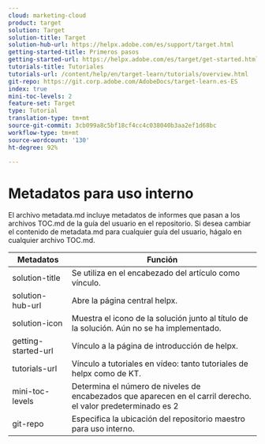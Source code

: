 ```yaml
---
cloud: marketing-cloud
product: target
solution: Target
solution-title: Target
solution-hub-url: https://helpx.adobe.com/es/support/target.html
getting-started-title: Primeros pasos
getting-started-url: https://helpx.adobe.com/es/target/get-started.html
tutorials-title: Tutoriales
tutorials-url: /content/help/en/target-learn/tutorials/overview.html
git-repo: https://git.corp.adobe.com/AdobeDocs/target-learn.es-ES
index: true
mini-toc-levels: 2
feature-set: Target
type: Tutorial
translation-type: tm+mt
source-git-commit: 3cb099a8c5bf18cf4cc4c038040b3aa2ef1d68bc
workflow-type: tm+mt
source-wordcount: '130'
ht-degree: 92%

---
```



# Metadatos para uso interno

El archivo metadata.md incluye metadatos de informes que pasan a los archivos TOC.md de la guía del usuario en el repositorio. Si desea cambiar el contenido de metadata.md para cualquier guía del usuario, hágalo en cualquier archivo TOC.md.

| Metadatos | Función |
|--- |--- |
| solution-title | Se utiliza en el encabezado del artículo como vínculo. |
| solution-hub-url | Abre la página central helpx. |
| solution-icon | Muestra el icono de la solución junto al título de la solución. Aún no se ha implementado. |
| getting-started-url | Vínculo a la página de introducción de helpx. |
| tutorials-url | Vínculo a tutoriales en vídeo: tanto tutoriales de helpx como de KT. |
| mini-toc-levels | Determina el número de niveles de encabezados que aparecen en el carril derecho. el valor predeterminado es 2 |
| git-repo | Especifica la ubicación del repositorio maestro para uso interno. |

